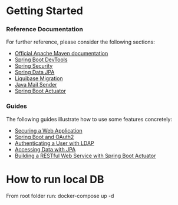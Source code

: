 # Getting Started

### Reference Documentation
For further reference, please consider the following sections:

* [Official Apache Maven documentation](https://maven.apache.org/guides/index.html)
* [Spring Boot DevTools](https://docs.spring.io/spring-boot/docs/{bootVersion}/reference/htmlsingle/#using-boot-devtools)
* [Spring Security](https://docs.spring.io/spring-boot/docs/{bootVersion}/reference/htmlsingle/#boot-features-security)
* [Spring Data JPA](https://docs.spring.io/spring-boot/docs/{bootVersion}/reference/htmlsingle/#boot-features-jpa-and-spring-data)
* [Liquibase Migration](https://docs.spring.io/spring-boot/docs/{bootVersion}/reference/htmlsingle/#howto-execute-liquibase-database-migrations-on-startup)
* [Java Mail Sender](https://docs.spring.io/spring-boot/docs/{bootVersion}/reference/htmlsingle/#boot-features-email)
* [Spring Boot Actuator](https://docs.spring.io/spring-boot/docs/{bootVersion}/reference/htmlsingle/#production-ready)

### Guides
The following guides illustrate how to use some features concretely:

* [Securing a Web Application](https://spring.io/guides/gs/securing-web/)
* [Spring Boot and OAuth2](https://spring.io/guides/tutorials/spring-boot-oauth2/)
* [Authenticating a User with LDAP](https://spring.io/guides/gs/authenticating-ldap/)
* [Accessing Data with JPA](https://spring.io/guides/gs/accessing-data-jpa/)
* [Building a RESTful Web Service with Spring Boot Actuator](https://spring.io/guides/gs/actuator-service/)

# How to run local DB
From root folder run:
docker-compose up -d